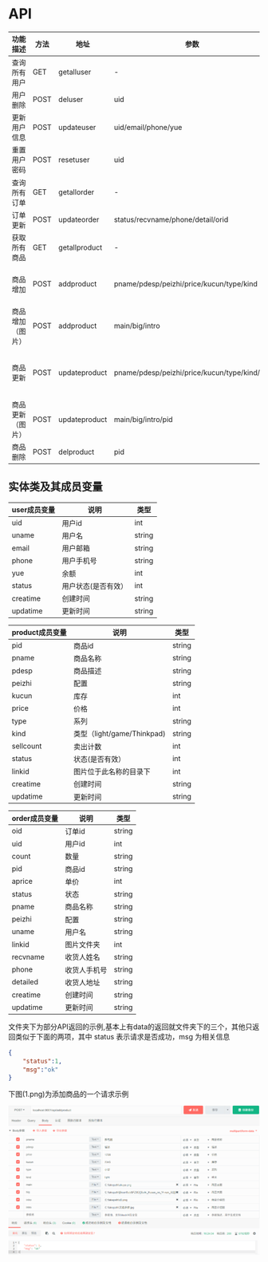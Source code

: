 # API
功能描述|方法|地址|参数|参数说明|返回数据结构
-|-|-|-|-|-|
查询所有用户|GET|getalluser|-|-|{status:0/1,msg:"",data\[{user},{user}]}
用户删除|POST|deluser|uid|用户id|{status:0/1,msg:""}
更新用户信息|POST|updateuser|uid/email/phone/yue|用户id/邮箱/电话/余额|{status:0/1,msg:""}
重置用户密码|POST|resetuser|uid|用户id|{status:0/1,msg:""}
查询所有订单|GET|getallorder|-|-|{status:0/1,msg:"",data\[{order},{order}]}
订单更新|POST|updateorder|status/recvname/phone/detail/orid|订单状态/收货人姓名/手机号/详细地址/订单号|{status:0/1,msg:""}
获取所有商品|GET|getallproduct|-|-|{status:0/1,msg:"",data\[{product},{product}]}
商品增加|POST|addproduct|pname/pdesp/peizhi/price/kucun/type/kind|商品名称/商品描述/商品配置/价格/库存/系列/种类，可选{light,game,Thinkpad}|{status:0/1,msg:""}
商品增加（图片）|POST|addproduct|main/big/intro|主图/大图/详情图|{status:0/1,msg:""}
商品更新|POST|updateproduct|pname/pdesp/peizhi/price/kucun/type/kind/pid|商品名称/商品描述/商品配置/价格/库存/系列/种类，可选{light,game,Thinkpad}/商品pid|{status:0/1,msg:""}
商品更新（图片）|POST|updateproduct|main/big/intro/pid|主图/大图/详情图/商品的pid|{status:0/1,msg:""}
商品删除|POST|delproduct|pid|商品id|{status:0/1,msg:""}

## 实体类及其成员变量
user成员变量|说明|类型
-|-|-|
uid|用户id|int
uname|用户名|string
email|用户邮箱|string
phone|用户手机号|string
yue|余额|int
status|用户状态(是否有效）|int
creatime|创建时间|string
updatime|更新时间|string

product成员变量|说明|类型
-|-|-|
pid|商品id|string
pname|商品名称|string
pdesp|商品描述|string
peizhi|配置|string
kucun|库存|int
price|价格|int
type|系列|string
kind|类型（light/game/Thinkpad)|string
sellcount|卖出计数|int
status|状态(是否有效）|int
linkid|图片位于此名称的目录下|int
creatime|创建时间|string
updatime|更新时间|string

order成员变量|说明|类型
-|-|-|
oid|订单id|string
uid|用户id|int
count|数量|string
pid|商品id|string
aprice|单价|int
status|状态|string
pname|商品名称|string
peizhi|配置|string
uname|用户名|string
linkid|图片文件夹|int
recvname|收货人姓名|string
phone|收货人手机号|string
detailed|收货人地址|string
creatime|创建时间|string
updatime|更新时间|string

文件夹下为部分API返回的示例,基本上有data的返回就文件夹下的三个，其他只返回类似于下面的两项，其中 status 表示请求是否成功，msg 为相关信息
```json
{
    "status":1,
    "msg":"ok"
}
```
下图(1.png)为添加商品的一个请求示例

![](./1.png)



